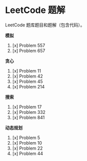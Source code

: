 # LeetCode 题解

LeetCode 题库题目和题解（包含代码）。

**模拟**

1. [x] Problem 557
2. [x] Problem 657

**贪心**

1. [x] Problem 11
2. [x] Problem 42
3. [x] Problem 45
4. [x] Problem 214

**搜索**

1. [x] Problem 17
2. [x] Problem 332
3. [x] Problem 841

**动态规划**

1. [x] Problem 5
2. [x] Problem 10
3. [x] Problem 22
4. [x] Problem 44
